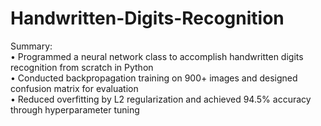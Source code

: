 # Handwritten-Digits-Recognition
Summary:\
• Programmed a neural network class to accomplish handwritten digits recognition from scratch in Python\
• Conducted backpropagation training on 900+ images and designed confusion matrix for evaluation\
• Reduced overfitting by L2 regularization and achieved 94.5% accuracy through hyperparameter tuning
